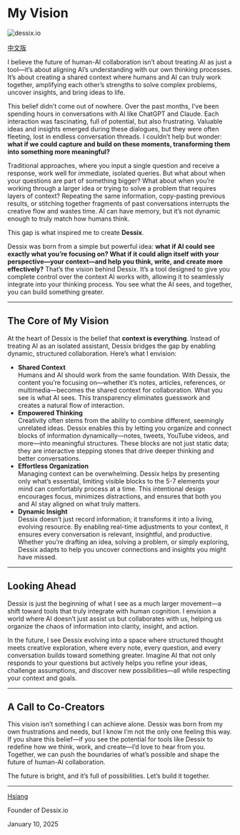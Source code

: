 # My Vision

![dessix.io](https://dessix.io/images/og.jpg)

[中文版](https://mp.weixin.qq.com/s/8MH5TRtfE1zvt-ivmYevGw)

I believe the future of human-AI collaboration isn’t about treating AI as just a tool—it’s about aligning AI’s understanding with our own thinking processes. It’s about creating a shared context where humans and AI can truly work together, amplifying each other’s strengths to solve complex problems, uncover insights, and bring ideas to life.

This belief didn’t come out of nowhere. Over the past months, I’ve been spending hours in conversations with AI like ChatGPT and Claude. Each interaction was fascinating, full of potential, but also frustrating. Valuable ideas and insights emerged during these dialogues, but they were often fleeting, lost in endless conversation threads. I couldn’t help but wonder: **what if we could capture and build on these moments, transforming them into something more meaningful?**

Traditional approaches, where you input a single question and receive a response, work well for immediate, isolated queries. But what about when your questions are part of something bigger? What about when you’re working through a larger idea or trying to solve a problem that requires layers of context? Repeating the same information, copy-pasting previous results, or stitching together fragments of past conversations interrupts the creative flow and wastes time. AI can have memory, but it’s not dynamic enough to truly match how humans think.

This gap is what inspired me to create **Dessix**.

Dessix was born from a simple but powerful idea: **what if AI could see exactly what you’re focusing on? What if it could align itself with your perspective—your context—and help you think, write, and create more effectively?** That’s the vision behind Dessix. It’s a tool designed to give you complete control over the context AI works with, allowing it to seamlessly integrate into your thinking process. You see what the AI sees, and together, you can build something greater.

---

## The Core of My Vision

At the heart of Dessix is the belief that **context is everything**. Instead of treating AI as an isolated assistant, Dessix bridges the gap by enabling dynamic, structured collaboration. Here’s what I envision:

- **Shared Context** \
  Humans and AI should work from the same foundation. With Dessix, the content you’re focusing on—whether it’s notes, articles, references, or multimedia—becomes the shared context for collaboration. What you see is what AI sees. This transparency eliminates guesswork and creates a natural flow of interaction.
- **Empowered Thinking** \
  Creativity often stems from the ability to combine different, seemingly unrelated ideas. Dessix enables this by letting you organize and connect blocks of information dynamically—notes, tweets, YouTube videos, and more—into meaningful structures. These blocks are not just static data; they are interactive stepping stones that drive deeper thinking and better conversations.
- **Effortless Organization** \
  Managing context can be overwhelming. Dessix helps by presenting only what’s essential, limiting visible blocks to the 5-7 elements your mind can comfortably process at a time. This intentional design encourages focus, minimizes distractions, and ensures that both you and AI stay aligned on what truly matters.
- **Dynamic Insight** \
  Dessix doesn’t just record information; it transforms it into a living, evolving resource. By enabling real-time adjustments to your context, it ensures every conversation is relevant, insightful, and productive. Whether you’re drafting an idea, solving a problem, or simply exploring, Dessix adapts to help you uncover connections and insights you might have missed.

---

## Looking Ahead

Dessix is just the beginning of what I see as a much larger movement—a shift toward tools that truly integrate with human cognition. I envision a world where AI doesn’t just assist us but collaborates with us, helping us organize the chaos of information into clarity, insight, and action.

In the future, I see Dessix evolving into a space where structured thought meets creative exploration, where every note, every question, and every conversation builds toward something greater. Imagine AI that not only responds to your questions but actively helps you refine your ideas, challenge assumptions, and discover new possibilities—all while respecting your context and goals.

---

## A Call to Co-Creators

This vision isn’t something I can achieve alone. Dessix was born from my own frustrations and needs, but I know I’m not the only one feeling this way. If you share this belief—if you see the potential for tools like Dessix to redefine how we think, work, and create—I’d love to hear from you. Together, we can push the boundaries of what’s possible and shape the future of human-AI collaboration.

The future is bright, and it’s full of possibilities. Let’s build it together.

---

[Hsiang](https://x.com/sootao)

Founder of Dessix.io

January 10, 2025

